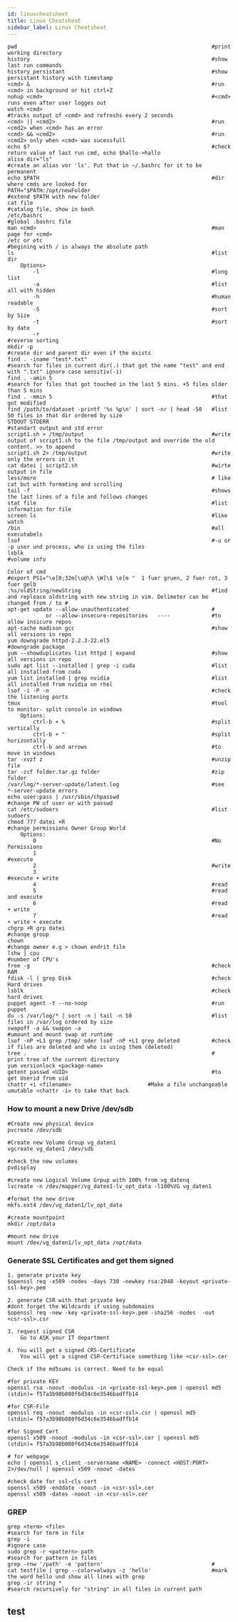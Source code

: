 ```yaml
---
id: linuxcheatsheet
title: Linux Cheatsheat
sidebar_label: Linux Cheatsheat
---
```


    pwd                                                             #print working directory   
    history                                                         #show last run commands
    history_persistant                                              #show persistant history with timestamp
    <cmd> &                                                         #run <cmd> in background or hit ctrl+Z
    nohup <cmd>                                                     #<cmd> runs even after user logges out
    watch <cmd>                                                     #tracks output of <cmd> and refreshs every 2 seconds
    <cmd> || <cmd2>                                                 #run <cmd2> when <cmd> has an error
    <cmd> && <cmd2>                                                 #run <cmd2> only when <cmd> was sucessfull
    echo $?                                                         #check return value of last run cmd, echo $hallo->hallo
    alisa dir="ls"                                                  #create an alias vor 'ls'. Put that in ~/.bashrc for it to be permanent
    echo $PATH                                                      #dir where cmds are looked for
    PATH="$PATH:/opt/newFolder                                      #extend $PATH with new folder
    cat file                                                        #catalog file, show in bash
    /etc/bashrc                                                     #global .bashrc file
    man <cmd>                                                       #man page for <cmd>
    /etc or etc                                                     #begining with / is always the absolute path
    ls                                                              #list dir
        Options>                    
            -l                                                      #long list
            -a                                                      #list all with hidden
            -h                                                      #human readable
            -S                                                      #sort by Size
            -t                                                      #sort by date
            -r                                                      #reverse sorting
    mkdir -p                                                        #create dir and parent dir even if the exists
    find . -iname "test*.txt"                                       #search for files in current dir(.) that got the name "test" and end with ".txt" ignore case sensitiv(-i)
    find . -amin 5                                                  #search for files that got touched in the last 5 mins. +5 files older than 5 mins
    find . -mmin 5                                                  #that got modified
    find /path/to/dataset -printf '%s %p\n' | sort -nr | head -50   #list 50 files in that dir ordered by size
    STDOUT STDERR                                                   #standart output and std error      
    script1.sh > /tmp/output                                        #write output of script1.sh to the file /tmp/output and override the old content. >> to append
    script1.sh 2> /tmp/output                                       #write only the errors in it
    cat datei | script2.sh                                          #wirte output in file
    less/more                                                       # like cat but with formating and scrolling
    tail -f                                                         #shows the last lines of a file and follows changes
    stat file                                                       #list information for file
    screen ls                                                       #like watch
    /bin                                                            #all executabels
    lsof                                                            #-u or -p user und process, who is using the files
    lsblk                                                           #volume info
   
    Color of cmd                                                    #export PS1="\e[0;32m[\u@\h \W]\$ \e[m "  1 fuer gruen, 2 fuer rot, 3 fuer gelb
    :%s/oldString/newString                                         #find and repleace oldstring with new string in vim. Delimeter can be changed from / to #
    apt-get update --allow-unauthenticated                          #
                or --allow-insecure-repositories   ----             #to allow insicure repos
    apt-cache madison gcc                                           #show all versions in repo
    yum downgrade httpd-2.2.3-22.el5                                #downgrade package
    yum --showduplicates list httpd | expand                        #show all versions in repo
    sudo apt list --installed | grep -i cuda                        #list all installed from cuda
    yum list installed | grep nvidia                                #list all installed from nvidia on rhel
    lsof -i -P -n                                                   #check the listening ports
    tmux                                                            #tool to monitor- split console in windows
        Options:
            ctrl-b + %                                              #split vertically
            ctrl-b + "                                              #split horizontally
            ctrl-b and arrows                                       #to move in windows
    tar -xvzf z                                                     #unzip file
    tar -zcf folder.tar.gz folder                                   #zip folder          
    /var/log/*-server-update/latest.log                             #see *-server-update errors
    echo user:pass | /usr/sbin/chpasswd                             #change PW of user or with passwd
    cat /etc/sudoers                                                #list sudoers
    chmod 777 datei +R                                              #change permissions Owner Group World
        Options:
            0                                                       #No Permissions
            1                                                       #execute
            2                                                       #write
            3                                                       #execute + write
            4                                                       #read
            5                                                       #read and execute
            6                                                       #read + write
            7                                                       #read + write + execute
    chgrp +R grp datei                                              #change group
    chown                                                           #change owner e.g > chown endrit file
    lshw | cpu                                                      #number of CPU's
    free -g                                                         #check RAM
    fdisk -l | grep Disk                                            #check Hard drives
    lsblk                                                           #check hard drives
    puppet agent -t --no-noop                                       #run puppet
    du -s /var/log/* | sort -n | tail -n 50                         #list files in /var/log ordered by size 
    swapoff -a && swapon -a                                         #umount and mount swap at runtime
    lsof -nP +L1 grep /tmp/ oder lsof -nP +L1 grep deleted          #check if files are deleted and who is using them (deleted)
    tree .                                                          # print tree of the current directory
    yum versionlock <package-name>                                  
    getent passwd <UID>                                             #to get Userid from uid
    chattr +i <filename>					    #Make a file unchangeable umutable <chattr -i> to take that back

### How to mount a new Drive /dev/sdb

    #Create new physical device
    pvcreate /dev/sdb

    #Create new Volume Group vg_daten1
    vgcreate vg_daten1 /dev/sdb

    #check the new volumes
    pvdisplay

    #create new Logical Volume Grpup with 100% from vg_datenq
    lvcreate -n /dev/mapper/vg_daten1-lv_opt_data -l100%VG vg_daten1

    #format the new drive
    mkfs.ext4 /dev/vg_daten1/lv_opt_data

    #create mountpoint
    mkdir /opt/data

    #mount new drive
    mount /dev/vg_daten1/lv_opt_data /opt/data

### Generate SSL Certificates and get them signed 
	1. generate private key
	$openssl req -x509 -nodes -days 730 -newkey rsa:2048 -keyout <private-ssl-key>.pem

	2. generate CSR with that private key
	#dont forget the Wildcards if using subdomains
	$openssl req -new -key <private-ssl-key>.pem -sha256 -nodes  -out <csr-ssl>.csr

	3. request signed CSR
		Go to ASK your IT department
	
	4. You will get a signed CRS-Certificate
		You will get a signed CSR-Certifiace something like <csr-ssl>.cer

	Check if the md5sums is correct. Need to be equal
	
	#for private KEY
	openssl rsa -noout -modulus -in <private-ssl-key>.pem | openssl md5
	(stdin)= f57a3b98b080f6d34c6e3546badffb14

	#for CSR-File
	openssl req -noout -modulus -in <csr-ssl>.csr | openssl md5
	(stdin)= f57a3b98b080f6d34c6e3546badffb14

	#for Signed Cert
	openssl x509 -noout -modulus -in <csr-ssl>.cer | openssl md5
	(stdin)= f57a3b98b080f6d34c6e3546badffb14
	
	# for webpage
	echo | openssl s_client -servername <NAME> -connect <HOST:PORT> 2>/dev/null | openssl x509 -noout -dates
	
	#check date for ssl-cls cert
	openssl x509 -enddate -noout -in <csr-ssl>.cer
	openssl x509 -dates -noout -in <csr-ssl>.cer
 ### GREP  
 	grep <term> <file>                                              #search for term in file
	grep -i                                                         #ignore case
	sudo grep -r <pattern> path                                     #search for pattern in files
	grep -rnw '/path' -e 'pattern'                                  #    
	cat testfile | grep --color=always -z 'hello'                   #mark the word hello und show all lines with grep
	grep -ir string *						                        #search recursively for "string" in all files in current path
## test
